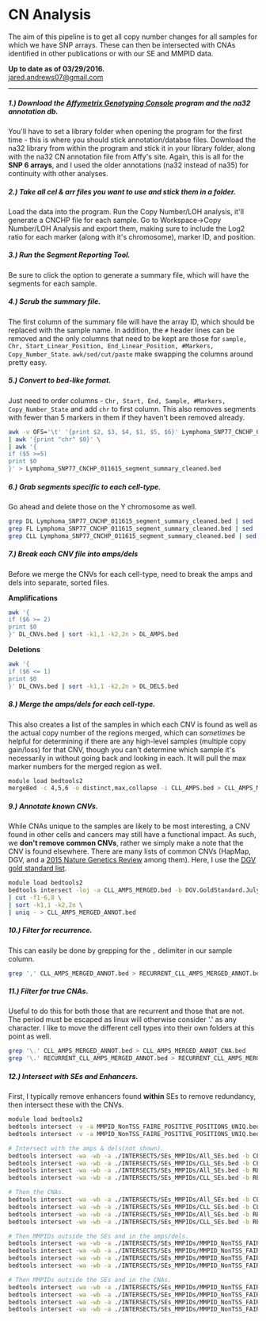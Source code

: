 # CN Analysis 
The aim of this pipeline is to get all copy number changes for all samples for which we have SNP arrays. These can then be intersected with CNAs identified in other publications or with our SE and MMPID data.

**Up to date as of 03/29/2016.**  
jared.andrews07@gmail.com

---

##### 1.) Download the [Affymetrix Genotyping Console](http://www.affymetrix.com/estore/browse/level_seven_software_products_only.jsp?productId=131535#1_1) program and the na32 annotation db. 
You'll have to set a library folder when opening the program for the first time - this is where you should stick annotation/databse files. Download the na32 library from within the program and stick it in your library folder, along with the na32 CN annotation file from Affy's site. Again, this is all for the **SNP 6 arrays**, and I used the older annotations (na32 instead of na35) for continuity with other analyses. 


##### 2.) Take all cel & arr files you want to use and stick them in a folder. 
Load the data into the program. Run the Copy Number/LOH analysis, it'll generate a CNCHP file for each sample. Go to Workspace->Copy Number/LOH Analysis and export them, making sure to include the Log2 ratio for each marker (along with it's chromosome), marker ID, and position.


##### 3.) Run the Segment Reporting Tool. 
Be sure to click the option to generate a summary file, which will have the segments for each sample. 


##### 4.) Scrub the summary file.
The first column of the summary file will have the array ID, which should be replaced with the sample name. In addition, the `#` header lines can be removed and the only columns that need to be kept are those for `sample, Chr, Start_Linear_Position, End_Linear_Position, #Markers, Copy_Number_State`. `awk/sed/cut/paste` make swapping the columns around pretty easy.

##### 5.) Convert to bed-like format.
Just need to order columns - `Chr, Start, End, Sample, #Markers, Copy_Number_State` and add `chr` to first column. This also removes segments with fewer than 5 markers in them if they haven't been removed already.

```Bash
awk -v OFS='\t' '{print $2, $3, $4, $1, $5, $6}' Lymphoma_SNP77_CNCHP_011615_segment_summary_cleaned.txt \
| awk '{print "chr" $0}' \
| awk '{
if ($5 >=5) 
print $0
}' > Lymphoma_SNP77_CNCHP_011615_segment_summary_cleaned.bed
```

##### 6.) Grab segments specific to each cell-type.
Go ahead and delete those on the Y chromosome as well.
```Bash
grep DL Lymphoma_SNP77_CNCHP_011615_segment_summary_cleaned.bed | sed '/chrY/d' > DL_CNVs.bed
grep FL Lymphoma_SNP77_CNCHP_011615_segment_summary_cleaned.bed | sed '/chrY/d' > FL_CNVs.bed
grep CLL Lymphoma_SNP77_CNCHP_011615_segment_summary_cleaned.bed | sed '/chrY/d' > CLL_CNVs.bed
```

##### 7.) Break each CNV file into amps/dels
Before we merge the CNVs for each cell-type, need to break the amps and dels into separate, sorted files.

**Amplifications**
```Bash
awk '{
if ($6 >= 2)
print $0
}' DL_CNVs.bed | sort -k1,1 -k2,2n > DL_AMPS.bed
```

**Deletions**
```Bash
awk '{
if ($6 <= 1)
print $0
}' DL_CNVs.bed | sort -k1,1 -k2,2n > DL_DELS.bed
```

##### 8.) Merge the amps/dels for each cell-type.
This also creates a list of the samples in which each CNV is found as well as the actual copy number of the regions merged, which can *sometimes* be helpful for determining if there are any high-level samples (multiple copy gain/loss) for that CNV, though you can't determine which sample it's necessarily in without going back and looking in each. It will pull the max marker numbers for the merged region as well.

```Bash
module load bedtools2
mergeBed -c 4,5,6 -o distinct,max,collapse -i CLL_AMPS.bed > CLL_AMPS_MERGED.bed
```

##### 9.) Annotate known CNVs.
While CNAs unique to the samples are likely to be most interesting, a CNV found in other cells and cancers may still have a functional impact. As such, we **don't remove common CNVs**, rather we simply make a note that the CNV is found elsewhere. There are many lists of common CNVs (HapMap, DGV, and a [2015 Nature Genetics Review](http://www.nature.com/nrg/journal/v16/n3/full/nrg3871.html) among them). Here, I use the [DGV gold standard list](http://dgv.tcag.ca/dgv/app/downloads?ref=). 


```Bash
module load bedtools2
bedtools intersect -loj -a CLL_AMPS_MERGED.bed -b DGV.GoldStandard.July2015.hg19.gff3 \
| cut -f1-6,8 \
| sort -k1,1 -k2,2n \
| uniq - > CLL_AMPS_MERGED_ANNOT.bed
```

##### 10.) Filter for recurrence.
This can easily be done by grepping for the `,` delimiter in our sample column.

```Bash
grep ',' CLL_AMPS_MERGED_ANNOT.bed > RECURRENT_CLL_AMPS_MERGED_ANNOT.bed
```

##### 11.) Filter for true CNAs.
Useful to do this for both those that are recurrent and those that are not. The period must be escaped as linux will otherwise consider '.' as any character. I like to move the different cell types into their own folders at this point as well.

```Bash
grep '\.' CLL_AMPS_MERGED_ANNOT.bed > CLL_AMPS_MERGED_ANNOT_CNA.bed
grep '\.' RECURRENT_CLL_AMPS_MERGED_ANNOT.bed > RECURRENT_CLL_AMPS_MERGED_ANNOT_CNA.bed
```

##### 12.) Intersect with SEs and Enhancers.
First, I typically remove enhancers found **within** SEs to remove redundancy, then intersect these with the CNVs.

```Bash
module load bedtools2
bedtools intersect -v -a MMPID_NonTSS_FAIRE_POSITIVE_POSITIONS_UNIQ.bed -b All_SEs.bed > MMPID_NonTSS_FAIREPOS_OUTSIDE_ALL_SEs.bed
bedtools intersect -v -a MMPID_NonTSS_FAIRE_POSITIVE_POSITIONS_UNIQ.bed -b CLL_SEs.bed > MMPID_NonTSS_FAIREPOS_OUTSIDE_CLL_SEs.bed

# Intersect with the amps & dels(not shown).
bedtools intersect -wa -wb -a ./INTERSECTS/SEs_MMPIDs/All_SEs.bed -b CLL_AMPS_MERGED_ANNOT.bed > ./INTERSECTS/ALL_SEs_IN_CLL_AMPS.bed
bedtools intersect -wa -wb -a ./INTERSECTS/SEs_MMPIDs/CLL_SEs.bed -b CLL_AMPS_MERGED_ANNOT.bed > ./INTERSECTS/CLL_SEs_IN_CLL_AMPS.bed
bedtools intersect -wa -wb -a ./INTERSECTS/SEs_MMPIDs/All_SEs.bed -b RECURRENT_CLL_AMPS_MERGED_ANNOT.bed > ./INTERSECTS/ALL_SEs_IN_RECURRENT_CLL_AMPS.bed
bedtools intersect -wa -wb -a ./INTERSECTS/SEs_MMPIDs/CLL_SEs.bed -b RECURRENT_CLL_AMPS_MERGED_ANNOT.bed > ./INTERSECTS/CLL_SEs_IN_RECURRENT_CLL_AMPS.bed

# Then the CNAs.
bedtools intersect -wa -wb -a ./INTERSECTS/SEs_MMPIDs/All_SEs.bed -b CLL_AMPS_MERGED_ANNOT_CNA.bed > ./INTERSECTS/ALL_SEs_IN_CLL_AMPS_CNA.bed
bedtools intersect -wa -wb -a ./INTERSECTS/SEs_MMPIDs/CLL_SEs.bed -b CLL_AMPS_MERGED_ANNOT_CNA.bed > ./INTERSECTS/CLL_SEs_IN_CLL_AMPS_CNA.bed
bedtools intersect -wa -wb -a ./INTERSECTS/SEs_MMPIDs/All_SEs.bed -b RECURRENT_CLL_AMPS_MERGED_ANNOT_CNA.bed > ./INTERSECTS/ALL_SEs_IN_RECURRENT_CLL_AMPS_CNA.bed
bedtools intersect -wa -wb -a ./INTERSECTS/SEs_MMPIDs/CLL_SEs.bed -b RECURRENT_CLL_AMPS_MERGED_ANNOT_CNA.bed > ./INTERSECTS/CLL_SEs_IN_RECURRENT_CLL_AMPS_CNA.bed

# Then MMPIDs outside the SEs and in the amps/dels.
bedtools intersect -wa -wb -a ./INTERSECTS/SEs_MMPIDs/MMPID_NonTSS_FAIREPOS_OUTSIDE_ALL_SEs.bed -b CLL_AMPS_MERGED_ANNOT.bed > ./INTERSECTS/MMPIDs_OUTSIDE_ALL_SEs_IN_CLL_AMPS.bed
bedtools intersect -wa -wb -a ./INTERSECTS/SEs_MMPIDs/MMPID_NonTSS_FAIREPOS_OUTSIDE_CLL_SEs.bed -b CLL_AMPS_MERGED_ANNOT.bed > ./INTERSECTS/MMPIDs_OUTSIDE_CLL_SEs_IN_CLL_AMPS.bed
bedtools intersect -wa -wb -a ./INTERSECTS/SEs_MMPIDs/MMPID_NonTSS_FAIREPOS_OUTSIDE_ALL_SEs.bed -b RECURRENT_CLL_AMPS_MERGED_ANNOT.bed > ./INTERSECTS/MMPIDs_OUTSIDE_ALL_SEs_IN_RECURRENT_CLL_AMPS.bed
bedtools intersect -wa -wb -a ./INTERSECTS/SEs_MMPIDs/MMPID_NonTSS_FAIREPOS_OUTSIDE_CLL_SEs.bed -b RECURRENT_CLL_AMPS_MERGED_ANNOT.bed > ./INTERSECTS/MMPIDs_OUTSIDE_CLL_SEs_IN_RECURRENT_CLL_AMPS.bed

# Then MMPIDs outside the SEs and in the CNAs.
bedtools intersect -wa -wb -a ./INTERSECTS/SEs_MMPIDs/MMPID_NonTSS_FAIREPOS_OUTSIDE_ALL_SEs.bed -b CLL_AMPS_MERGED_ANNOT_CNA.bed > ./INTERSECTS/MMPIDs_OUTSIDE_ALL_SEs_IN_CLL_AMPS_CNA.bed
bedtools intersect -wa -wb -a ./INTERSECTS/SEs_MMPIDs/MMPID_NonTSS_FAIREPOS_OUTSIDE_CLL_SEs.bed -b CLL_AMPS_MERGED_ANNOT_CNA.bed > ./INTERSECTS/MMPIDs_OUTSIDE_CLL_SEs_IN_CLL_AMPS_CNA.bed
bedtools intersect -wa -wb -a ./INTERSECTS/SEs_MMPIDs/MMPID_NonTSS_FAIREPOS_OUTSIDE_ALL_SEs.bed -b RECURRENT_CLL_AMPS_MERGED_ANNOT_CNA.bed > ./INTERSECTS/MMPIDs_OUTSIDE_ALL_SEs_IN_RECURRENT_CLL_AMPS_CNA.bed
bedtools intersect -wa -wb -a ./INTERSECTS/SEs_MMPIDs/MMPID_NonTSS_FAIREPOS_OUTSIDE_CLL_SEs.bed -b RECURRENT_CLL_AMPS_MERGED_ANNOT_CNA.bed > ./INTERSECTS/MMPIDs_OUTSIDE_CLL_SEs_IN_RECURRENT_CLL_AMPS_CNA.bed
```
